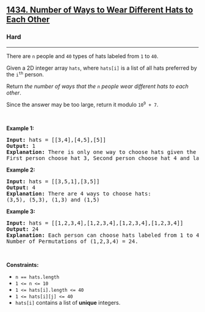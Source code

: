 <h2><a href="https://leetcode.com/problems/number-of-ways-to-wear-different-hats-to-each-other/">1434. Number of Ways to Wear Different Hats to Each Other</a></h2><h3>Hard</h3><hr><div class=""><p class="">There are <code class="">n</code> people and <code class="">40</code> types of hats labeled from <code class="">1</code> to <code class="">40</code>.</p>

<p class="">Given a 2D integer array <code class="">hats</code>, where <code class="">hats[i]</code> is a list of all hats preferred by the <code class="">i<sup class="">th</sup></code> person.</p>

<p class="">Return <em class="">the number of ways that the <code class="">n</code> people wear different hats to each other</em>.</p>

<p class="">Since the answer may be too large, return it modulo <code class="">10<sup class="">9</sup> + 7</code>.</p>

<p class="">&nbsp;</p>
<p class=""><strong class="">Example 1:</strong></p>

<pre class=""><strong class="">Input:</strong> hats = [[3,4],[4,5],[5]]
<strong class="">Output:</strong> 1
<strong class="">Explanation:</strong> There is only one way to choose hats given the conditions. 
First person choose hat 3, Second person choose hat 4 and last one hat 5.
</pre>

<p class=""><strong class="">Example 2:</strong></p>

<pre class=""><strong class="">Input:</strong> hats = [[3,5,1],[3,5]]
<strong class="">Output:</strong> 4
<strong class="">Explanation:</strong> There are 4 ways to choose hats:
(3,5), (5,3), (1,3) and (1,5)
</pre>

<p class=""><strong class="">Example 3:</strong></p>

<pre class=""><strong class="">Input:</strong> hats = [[1,2,3,4],[1,2,3,4],[1,2,3,4],[1,2,3,4]]
<strong class="">Output:</strong> 24
<strong class="">Explanation:</strong> Each person can choose hats labeled from 1 to 4.
Number of Permutations of (1,2,3,4) = 24.
</pre>

<p class="">&nbsp;</p>
<p class=""><strong class="">Constraints:</strong></p>

<ul class="">
	<li class=""><code class="">n == hats.length</code></li>
	<li class=""><code class="">1 &lt;= n &lt;= 10</code></li>
	<li class=""><code class="">1 &lt;= hats[i].length &lt;= 40</code></li>
	<li class=""><code class="">1 &lt;= hats[i][j] &lt;= 40</code></li>
	<li class=""><code class="">hats[i]</code> contains a list of <strong class="">unique</strong> integers.</li>
</ul>
</div>
